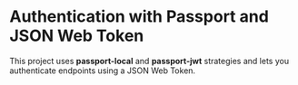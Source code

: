 # Authentication with Passport and JSON Web Token
This project uses **passport-local** and **passport-jwt** strategies and lets you authenticate endpoints using a JSON Web Token.
